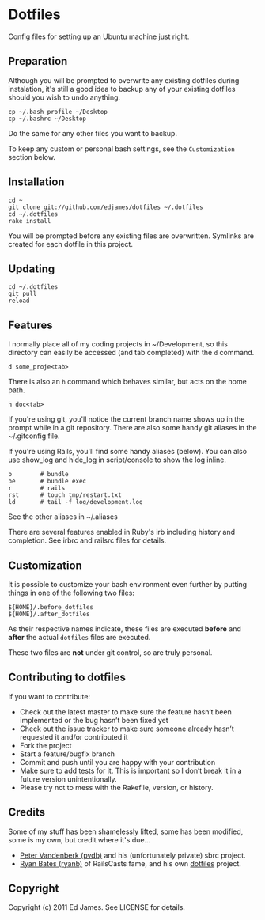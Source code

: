 Dotfiles
========

Config files for setting up an Ubuntu machine just right.

Preparation
-----------
Although you will be prompted to overwrite any existing dotfiles during instalation, it's still a good idea to backup any of your existing dotfiles should you wish to undo anything.

    cp ~/.bash_profile ~/Desktop
    cp ~/.bashrc ~/Desktop

Do the same for any other files you want to backup.

To keep any custom or personal bash settings, see the `Customization` section below.

Installation
------------
    cd ~
    git clone git://github.com/edjames/dotfiles ~/.dotfiles
    cd ~/.dotfiles
    rake install

You will be prompted before any existing files are overwritten. Symlinks are created for each dotfile in this project.

Updating
--------
    cd ~/.dotfiles
    git pull
    reload

Features
--------
I normally place all of my coding projects in ~/Development, so this directory can easily be accessed (and tab completed) with the `d` command.

    d some_proje<tab>

There is also an `h` command which behaves similar, but acts on the 
home path.

    h doc<tab>

If you're using git, you'll notice the current branch name shows up in
the prompt while in a git repository. There are also some handy git aliases in the ~/.gitconfig file.

If you're using Rails, you'll find some handy aliases (below). You can 
also use show_log and hide_log in script/console to show the log inline.
  
    b        # bundle
    be       # bundle exec
    r        # rails
    rst      # touch tmp/restart.txt
    ld       # tail -f log/development.log

See the other aliases in ~/.aliases

There are several features enabled in Ruby's irb including history and 
completion. See irbrc and railsrc files for details.

Customization
-------------
It is possible to customize your bash environment even further by putting things in one of the following two files:

    ${HOME}/.before_dotfiles
    ${HOME}/.after_dotfiles

As their respective names indicate, these files are executed **before** and **after** the actual `dotfiles` files are executed.

These two files are **not** under git control, so are truly personal.

Contributing to dotfiles
------------------------
If you want to contribute:

* Check out the latest master to make sure the feature hasn’t been implemented or the bug hasn’t been fixed yet
* Check out the issue tracker to make sure someone already hasn’t requested it and/or contributed it
* Fork the project
* Start a feature/bugfix branch
* Commit and push until you are happy with your contribution
* Make sure to add tests for it. This is important so I don’t break it in a future version unintentionally.
* Please try not to mess with the Rakefile, version, or history.

Credits
-------
Some of my stuff has been shamelessly lifted, some has been modified, some is my own, but credit where it's due...

* [Peter Vandenberk (pvdb)](https://github.com/pvdb) and his (unfortunately private) sbrc project.
* [Ryan Bates (ryanb)](https://github.com/ryanb) of RailsCasts fame, and his own [dotfiles](https://github.com/ryanb/dotfiles) project.

Copyright
---------

Copyright (c) 2011 Ed James. See LICENSE for details.